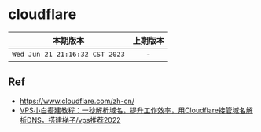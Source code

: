 # cloudflare

|本期版本|上期版本
|:---:|:---:
`Wed Jun 21 21:16:32 CST 2023` | -



## Ref

* <https://www.cloudflare.com/zh-cn/>
* [VPS小白搭建教程：一秒解析域名，提升工作效率，用Cloudflare接管域名解析DNS，搭建梯子/vps推荐2022](https://www.youtube.com/watch?v=1GtDTWybJNM)